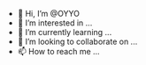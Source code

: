 - 👋 Hi, I’m @OYYO
- 👀 I’m interested in ...
- 🌱 I’m currently learning ...
- 💞️ I’m looking to collaborate on ...
- 📫 How to reach me ...

<!---
tomouzhoay/tomouzhoay is a ✨ special ✨ repository because its `README.md` (this file) appears on your GitHub profile.
You can click the Preview link to take a look at your changes.
--->
